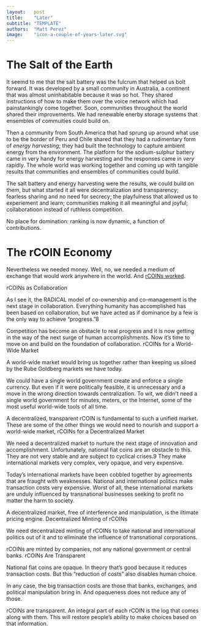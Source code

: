 ```yaml
---
layout:   post
title:    "Later"
subtitle: "TEMPLATE"
authors:  "Matt Perez"
image:    "icon-a-couple-of-years-later.svg"
---
```


<div style="display: none;">
 <p>It took effort, but it didn't take long. We were used to competition and domination, but it killed us. Restarting from near scratch actually helped.</p>
</div>

<h1>The Salt of the Earth</h1>
 <p>It seemd to me that the salt battery was the fulcrum that helped us bolt forward. It was developed by a small community in Australia, a continent that was almost uninhabitable because it was so hot. They shared instructions of how to make them over the voice network which had painstankingly come together. Soon, communities throughout the world shared their improvements. We had renewable enerby storage systems that ensembles of commuities could build on.</p>
 <p>Then a community from South America that had sprung up around what use to be the border of Peru and Chile shared that they had a rudimentary form of <em>energy harvesting</em>; they had built the technology to capture ambient energy from the environment. The platform for the sodium-sulphur battery came in very handy for energy harvesting and the responses came in <em>very</em> rapidly. The whole world was working together and coming up with tangible results that communities and ensembles of communities could build.</p>
 <p>The salt battery and energy harvesting were the results, we could build on them, but what started it all were decentralization and transparency; fearless sharing and no need for secrecy; the playfulness that allowed us to experiement and learn; communities making it all meaningful and joyful; collaboratioon instead of ruthless competition.</p>
 <p> No place for domination: ranking is now dynamic, a function of contributions.</p>

<h1>The rCOIN Economy</h1>
 <p>Nevertheless we needed money. Well, no, we needed a medium of exchange that would work anywhere in the world. And <a href="https://radicalcompanies.com/2022/05/07/rcoin.html">rCOINs worked</a>.</p>

 rCOINs as Collaboration

As I see it, the RADICAL model of co-ownership and co-management is the next stage in collaboration. Everything humanity has accomplished has been based on collaboration, but we have acted as if dominance by a few is the only way to achieve “progress.”8

Competition has become an obstacle to real progress and it is now getting in the way of the next surge of human accomplishments. Now it’s time to move on and build on the foundation of collaboration.
rCOINs for a World-Wide Market

A world-wide market would bring us together rather than keeping us siloed by the Rube Goldberg markets we have today.

We could have a single world government create and enforce a single currency. But even if it were politically feasible, it is unnecessary and a move in the wrong direction towards centralization. To wit, we didn’t need a single world government for minutes, meters, or the Internet, some of the most useful world-wide tools of all time.

A decentralized, transparent rCOIN is fundamental to such a unified market. These are some of the other things we would need to nourish and support a world-wide market,
rCOINs for a Decentralized Market

We need a decentralized market to nurture the next stage of innovation and accomplishment. Unfortunately, national fiat coins are an obstacle to this. They are not very stable and are subject to cyclical crises.9 They make international markets very complex, very opaque, and very expensive.

Today’s international markets have been cobbled together by agreements that are fraught with weaknesses. National and international politics make transaction costs very expensive. Worst of all, these international markets are unduly influenced by transnational businesses seeking to profit no matter the harm to society.

A decentralized market, free of interference and manipulation, is the iltimate pricing engine.
Decentralized Minting of rCOINs

We need decentralized minting of rCOINs to take national and international politics out of it and to eliminate the influence of transnational corporations.

rCOINs are minted by companies, not any national government or central banks.
rCOINs Are Transparent

National fiat coins are opaque. In theory that’s good because it reduces transaction costs. But this “reduction of costs” also disables human choice.

In any case, the big transaction costs are those that banks, exchanges, and political manipulation bring in. And opaqueness does not reduce any of those.

rCOINs are transparent. An integral part of each rCOIN is the log that comes along with them. This will restore people’s ability to make choices based on that information.